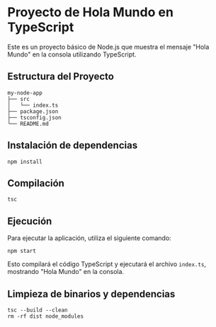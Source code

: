 # Proyecto de Hola Mundo en TypeScript

Este es un proyecto básico de Node.js que muestra el mensaje "Hola Mundo" en la consola utilizando TypeScript.

## Estructura del Proyecto

```
my-node-app
├── src
│   └── index.ts
├── package.json
├── tsconfig.json
└── README.md
```

## Instalación de dependencias
```
npm install
```
## Compilación

```
tsc
```
## Ejecución

Para ejecutar la aplicación, utiliza el siguiente comando:

```
npm start
```

Esto compilará el código TypeScript y ejecutará el archivo `index.ts`, mostrando "Hola Mundo" en la consola.

## Limpieza de binarios y dependencias
```
tsc --build --clean
rm -rf dist node_modules
```

